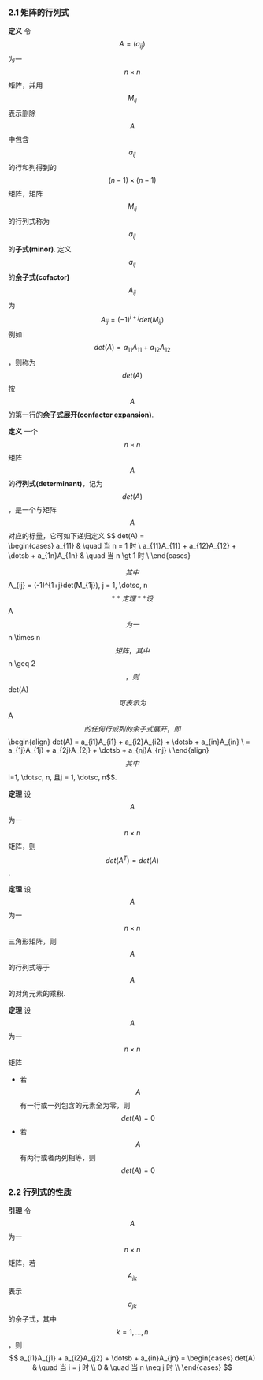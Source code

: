 ### 2.1 矩阵的行列式

**定义** 令$$A=(a_{ij})$$为一$$n\times n$$矩阵，并用$$M_{ij}$$表示删除$$A$$中包含$$a_{ij}$$的行和列得到的$$(n-1)\times (n-1)$$矩阵，矩阵$$M_{ij}$$的行列式称为$$a_{ij}$$的**子式(minor)**. 定义$$a_{ij}$$的**余子式(cofactor)**$$A_{ij}$$为
$$
A_{ij} = (-1)^{i+j}det(M_{ij})
$$
例如$$det(A) = a_{11}A_{11} + a_{12}A_{12}$$，则称为$$det(A)$$按$$A$$的第一行的**余子式展开(confactor expansion)**.


**定义** 一个$$n\times n$$矩阵$$A$$的**行列式(determinant)**，记为$$det(A)$$，是一个与矩阵$$A$$对应的标量，它可如下递归定义
$$
det(A) =   
\begin{cases}
    a_{11}  & \quad 当 n = 1 时 \\
    a_{11}A_{11} + a_{12}A_{12} + \dotsb + a_{1n}A_{1n}  & \quad 当 n \gt 1 时 \\
\end{cases}

$$
其中
$$
A_{ij} = (-1)^{1+j}det(M_{1j}), j = 1, \dotsc, n
$$
**定理** 设$$A$$为一$$n \times n$$矩阵，其中$$n \geq 2$$，则$$det(A)$$可表示为$$A$$的任何行或列的余子式展开，即
$$
\begin{align}
det(A) = a_{i1}A_{i1} + a_{i2}A_{i2} + \dotsb + a_{in}A_{in} \\
=  a_{1j}A_{1j} + a_{2j}A_{2j} + \dotsb + a_{nj}A_{nj} \\
\end{align}
$$
其中$$i=1, \dotsc, n, 且j = 1, \dotsc, n$$.

**定理** 设$$A$$为一$$n\times n$$矩阵，则$$det(A^T) = det(A)$$.

**定理** 设$$A$$为一$$n\times n$$三角形矩阵，则$$A$$的行列式等于$$A$$的对角元素的乘积.

**定理** 设$$A$$为一$$n\times n$$矩阵
* 若$$A$$有一行或一列包含的元素全为零，则$$det(A) = 0 $$
* 若$$A$$有两行或者两列相等，则$$det(A) = 0$$

### 2.2 行列式的性质

**引理** 令$$A$$为一$$n\times n$$矩阵，若$$A_{jk}$$表示$$a_{jk}$$的余子式，其中$$k = 1, \dotsc, n$$，则
$$
a_{i1}A_{j1} + a_{i2}A_{j2} + \dotsb + a_{in}A_{jn} = 
\begin{cases}
    det(A)  & \quad 当 i = j 时 \\
    0  & \quad 当 n \neq j 时 \\
\end{cases}
$$


